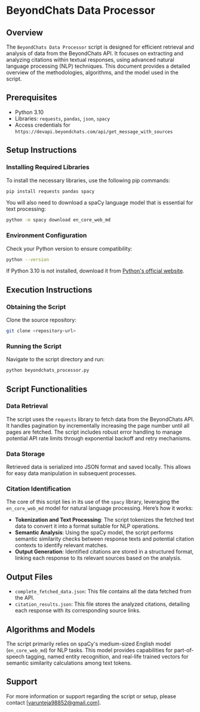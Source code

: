 
# BeyondChats Data Processor

## Overview
The `BeyondChats Data Processor` script is designed for efficient retrieval and analysis of data from the BeyondChats API. It focuses on extracting and analyzing citations within textual responses, using advanced natural language processing (NLP) techniques. This document provides a detailed overview of the methodologies, algorithms, and the model used in the script.

## Prerequisites
- Python 3.10
- Libraries: `requests`, `pandas`, `json`, `spacy`
- Access credentials for `https://devapi.beyondchats.com/api/get_message_with_sources`

## Setup Instructions

### Installing Required Libraries
To install the necessary libraries, use the following pip commands:
```bash
pip install requests pandas spacy
```
You will also need to download a spaCy language model that is essential for text processing:
```bash
python -m spacy download en_core_web_md
```

### Environment Configuration
Check your Python version to ensure compatibility:
```bash
python --version
```
If Python 3.10 is not installed, download it from [Python's official website](https://www.python.org/downloads/).

## Execution Instructions

### Obtaining the Script
Clone the source repository:
```bash
git clone <repository-url>
```

### Running the Script
Navigate to the script directory and run:
```bash
python beyondchats_processor.py
```

## Script Functionalities

### Data Retrieval
The script uses the `requests` library to fetch data from the BeyondChats API. It handles pagination by incrementally increasing the page number until all pages are fetched. The script includes robust error handling to manage potential API rate limits through exponential backoff and retry mechanisms.

### Data Storage
Retrieved data is serialized into JSON format and saved locally. This allows for easy data manipulation in subsequent processes.

### Citation Identification
The core of this script lies in its use of the `spacy` library, leveraging the `en_core_web_md` model for natural language processing. Here’s how it works:
- **Tokenization and Text Processing**: The script tokenizes the fetched text data to convert it into a format suitable for NLP operations.
- **Semantic Analysis**: Using the spaCy model, the script performs semantic similarity checks between response texts and potential citation contexts to identify relevant matches.
- **Output Generation**: Identified citations are stored in a structured format, linking each response to its relevant sources based on the analysis.

## Output Files
- `complete_fetched_data.json`: This file contains all the data fetched from the API.
- `citation_results.json`: This file stores the analyzed citations, detailing each response with its corresponding source links.

## Algorithms and Models
The script primarily relies on spaCy's medium-sized English model (`en_core_web_md`) for NLP tasks. This model provides capabilities for part-of-speech tagging, named entity recognition, and real-life trained vectors for semantic similarity calculations among text tokens.

## Support
For more information or support regarding the script or setup, please contact [varunteja98852@gmail.com].
